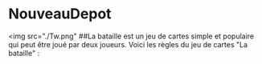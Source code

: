 # NouveauDepot

<img src="./Tw.png"
##La bataille est
un jeu de cartes simple 
et populaire qui peut être 
joué par deux joueurs. Voici les 
règles du jeu de cartes "La bataille" :
